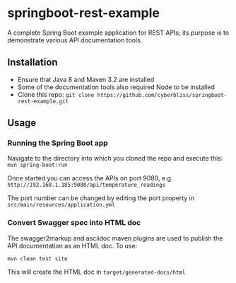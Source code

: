 # springboot-rest-example
A complete Spring Boot example application for REST APIs; its purpose is to demonstrate various API documentation tools.

## Installation
* Ensure that Java 8 and Maven 3.2 are installed
* Some of the documentation tools also required Node to be installed
* Clone this repo:
    `git clone https://github.com/cyberbliss/springboot-rest-example.git`

## Usage
### Running the Spring Boot app
Navigate to the directory into which you cloned the repo and execute this:
`mvn spring-boot:run`

Once started you can access the APIs on port 9080, e.g.
`http://192.168.1.185:9080/api/temperature_readings`

The port number can be changed by editing the port property in `src/main/resources/application.yml`

### Convert Swagger spec into HTML doc
The swagger2markup and asciidoc maven plugins are used to publish the API documentation as an HTML doc. To use:

`mvn clean test site`

This will create the HTML doc in `target/generated-docs/html`